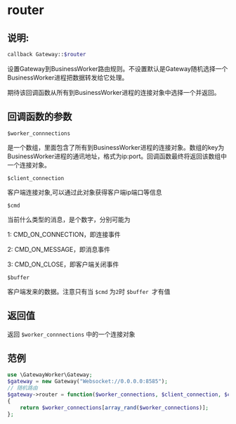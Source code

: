 # router

## 说明:
```php
callback Gateway::$router
```

设置Gateway到BusinessWorker路由规则。不设置默认是Gateway随机选择一个BusinessWorker进程把数据转发给它处理。

期待该回调函数从所有到BusinessWorker进程的连接对象中选择一个并返回。


## 回调函数的参数

``` $worker_connnections ```

是一个数组，里面包含了所有到BusinessWorker进程的连接对象。数组的key为BusinessWorker进程的通讯地址，格式为ip:port。回调函数最终将返回该数组中一个连接对象。


``` $client_connection ```

客户端连接对象,可以通过此对象获得客户端ip端口等信息

``` $cmd ```

当前什么类型的消息，是个数字，分别可能为

1: CMD_ON_CONNECTION，即连接事件

2: CMD_ON_MESSAGE，即消息事件

3: CMD_ON_CLOSE，即客户端关闭事件


``` $buffer ```

客户端发来的数据。注意只有当 ``` $cmd ``` 为``` 2 ```时 ```$buffer ```才有值

## 返回值
返回 ```$worker_connnections``` 中的一个连接对象



## 范例

```php
use \GatewayWorker\Gateway;
$gateway = new Gateway("Websocket://0.0.0.0:8585");
// 随机路由
$gateway->router = function($worker_connections, $client_connection, $cmd, $buffer)
{
    return $worker_connections[array_rand($worker_connections)];
};
```
